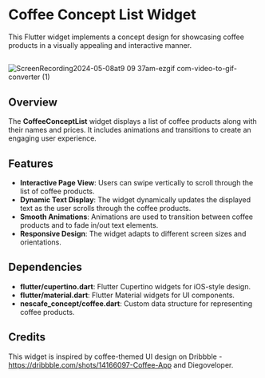
# Coffee Concept List Widget

This Flutter widget implements a concept design for showcasing coffee products in a visually appealing and interactive manner.


##

![ScreenRecording2024-05-08at9 09 37am-ezgif com-video-to-gif-converter (1)](https://github.com/yinkyAde/coffee_concept/assets/50271975/98b85425-25c1-4d15-b22c-431b9fa91e0e)



## Overview

The **CoffeeConceptList** widget displays a list of coffee products along with their names and prices. It includes animations and transitions to create an engaging user experience.

## Features

- **Interactive Page View**: Users can swipe vertically to scroll through the list of coffee products.
- **Dynamic Text Display**: The widget dynamically updates the displayed text as the user scrolls through the coffee products.
- **Smooth Animations**: Animations are used to transition between coffee products and to fade in/out text elements.
- **Responsive Design**: The widget adapts to different screen sizes and orientations.

## Dependencies

- **flutter/cupertino.dart**: Flutter Cupertino widgets for iOS-style design.
- **flutter/material.dart**: Flutter Material widgets for UI components.
- **nescafe_concept/coffee.dart**: Custom data structure for representing coffee products.

## Credits

This widget is inspired by coffee-themed UI design on Dribbble - https://dribbble.com/shots/14166097-Coffee-App
and Diegoveloper.
